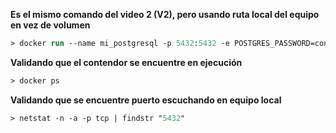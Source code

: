 **Es el mismo comando del video 2 (V2), pero usando ruta local del equipo en vez de volumen**

```ps
> docker run --name mi_postgresql -p 5432:5432 -e POSTGRES_PASSWORD=contraseña -v c\ZC\V2\data:/var/lib/postgresql/data -d postgres
```

**Validando que el contendor se encuentre en ejecución**
```ps
> docker ps 
```

**Validando que se encuentre puerto escuchando en equipo local**
```ps
> netstat -n -a -p tcp | findstr "5432"
```